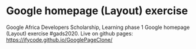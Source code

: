 # Google homepage (Layout) exercise
Google Africa Developers Scholarship, Learning phase 1 Google homepage (Layout) exercise #gads2020. Live on github pages: https://ifycode.github.io/GooglePageClone/
